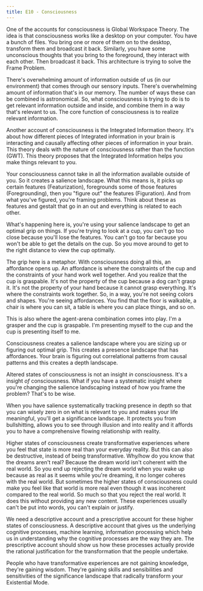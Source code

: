 ```yaml
---
title: E10 - Consciousness
---
```


One of the accounts for consciousness is Global Workspace Theory. The idea is that consciousness works like a desktop on your computer. You have a bunch of files. You bring one or more of them on to the desktop, transform them and broadcast it back. Similarly, you have some unconscious thoughts that you bring to the foreground, they interact with each other. Then broadcast it back. This architecture is trying to solve the Frame Problem.

There's overwhelming amount of information outside of us (in our environment) that comes through our sensory inputs. There's overwhelming amount of information that's in our memory. The number of ways these can be combined is astronomical. So, what consciousness is trying to do is to get relevant information outside and inside, and combine them in a way that's relevant to us. The core function of consciousness is to realize relevant information.

Another account of consciousness is the Integrated Information theory. It's about how different pieces of Integrated information in your brain is interacting and causally affecting other pieces of information in your brain. This theory deals with the nature of consciousness rather than the function (GWT). This theory proposes that the Integrated Information helps you make things relevant to you.

Your consciousness cannot take in all the information available outside of you. So it creates a salience landscape. What this means is, it picks up certain features (Featurization), foregrounds some of those features (Foregrounding), then you "figure out" the features (Figuration). And from what you've figured, you're framing problems. Think about these as features and gestalt that go in an out and everything is related to each other.

What's happening here is, you're using your salience landscape to get an optimal grip on things. If you're trying to look at a cup, you can't go too close because you'll lose the features. You can't go too far because you won't be able to get the details on the cup. So you move around to get to the right distance to view the cup optimally.

The grip here is a metaphor. With consciousness doing all this, an affordance opens up. An affordance is where the constraints of the cup and the constraints of your hand work well together. And you realize that the cup is graspable. It's not the property of the cup because a dog can't grasp it. It's not the property of your hand because it cannot grasp everything. It's where the constraints work together. So, in a way, you're not seeing colors and shapes. You're seeing affordances. You find that the floor is walkable, a chair is where you can sit, a table is where you can place things, and so on.

This is also where the agent-arena combination comes into play. I'm a grasper and the cup is graspable. I'm presenting myself to the cup and the cup is presenting itself to me.

Consciousness creates a salience landscape where you are sizing up or figuring out optimal grip. This creates a presence landscape that has affordances. Your brain is figuring out correlational patterns from causal patterns and this creates a depth landscape.

Altered states of consciousness is not an insight *in* consciousness. It's a insight *of* consciousness. What if you have a systematic insight where you're changing the salience landscaping instead of how you frame the problem? That's to be wise.

When you have salience systematically tracking presence in depth so that you can wisely zero in on what is relevant to you and makes your life meaningful, you'll get a significance landscape. It protects you from bullshitting, allows you to see through illusion and into reality and it affords you to have a comprehensive flowing relationship with reality.

Higher states of consciousness create transformative experiences where you feel that state is more real than your everyday reality. But this can also be destructive, instead of being transformative. Why/how do you know that the dreams aren't real? Because the dream world isn't coherent with the real world. So you end up rejecting the dream world when you wake up because as real as it seems while you're dreaming, it no longer coheres with the real world. But sometimes the higher states of consciousness could make you feel like that world is more real even though it was incoherent compared to the real world. So much so that you reject the real world. It does this without providing any new content. These experiences usually can't be put into words, you can't explain or justify.

We need a descriptive account and a prescriptive account for these higher states of consciousness. A descriptive account that gives us the underlying cognitive processes, machine learning, information processing which help us in understanding why the cognitive processes are the way they are. The prescriptive account should show us how these processes actually provide the rational justification for the transformation that the people undertake.

People who have transformative experiences are not gaining knowledge, they're gaining wisdom. They're gaining skills and sensibilities and sensitivities of the significance landscape that radically transform your Existential Mode.
